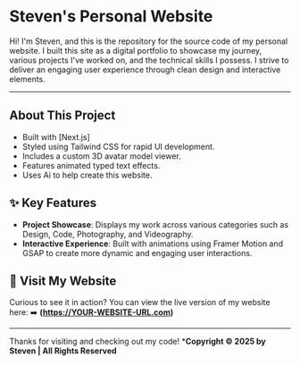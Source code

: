 # Steven's Personal Website

Hi! I'm Steven, and this is the repository for the source code of my personal website. I built this site as a digital portfolio to showcase my journey, various projects I've worked on, and the technical skills I possess. I strive to deliver an engaging user experience through clean design and interactive elements.

---

## About This Project

- Built with [Next.js]
- Styled using Tailwind CSS for rapid UI development.
- Includes a custom 3D avatar model viewer.
- Features animated typed text effects.
- Uses Ai to help create this website.

## ✨ Key Features

* **Project Showcase**: Displays my work across various categories such as Design, Code, Photography, and Videography.
* **Interactive Experience**: Built with animations using Framer Motion and GSAP to create more dynamic and engaging user interactions.

## 🚀 Visit My Website

Curious to see it in action? You can view the live version of my website here:
➡️ **(https://YOUR-WEBSITE-URL.com)**

---

Thanks for visiting and checking out my code!
***Copyright © 2025 by Steven | All Rights Reserved**
